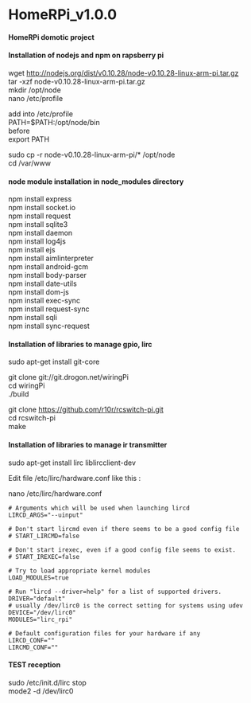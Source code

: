 # HomeRPi_v1.0.0
#### HomeRPi domotic project  

#### Installation of nodejs and npm on rapsberry pi  

wget http://nodejs.org/dist/v0.10.28/node-v0.10.28-linux-arm-pi.tar.gz  
tar -xzf node-v0.10.28-linux-arm-pi.tar.gz  
mkdir /opt/node  
nano /etc/profile  

add into /etc/profile  
    PATH=$PATH:/opt/node/bin  
before  
    export PATH  

sudo cp -r node-v0.10.28-linux-arm-pi/* /opt/node  
cd /var/www  

#### node module installation in node_modules directory  
npm install express  
npm install socket.io  
npm install request  
npm install sqlite3  
npm install daemon  
npm install log4js  
npm install ejs  
npm install aimlinterpreter  
npm install android-gcm  
npm install body-parser  
npm install date-utils  
npm install dom-js  
npm install exec-sync  
npm install request-sync  
npm install sqli  
npm install sync-request  

#### Installation of libraries to manage gpio, lirc  

sudo apt-get install git-core  

git clone git://git.drogon.net/wiringPi  
cd wiringPi  
./build  

git clone https://github.com/r10r/rcswitch-pi.git  
cd rcswitch-pi  
make  

#### Installation of libraries to manage ir transmitter  

sudo apt-get install lirc liblircclient-dev  

Edit file /etc/lirc/hardware.conf like this :  

nano /etc/lirc/hardware.conf  

    # Arguments which will be used when launching lircd
    LIRCD_ARGS="--uinput"
     
    # Don't start lircmd even if there seems to be a good config file
    # START_LIRCMD=false
     
    # Don't start irexec, even if a good config file seems to exist.
    # START_IREXEC=false
     
    # Try to load appropriate kernel modules
    LOAD_MODULES=true
     
    # Run "lircd --driver=help" for a list of supported drivers.
    DRIVER="default"
    # usually /dev/lirc0 is the correct setting for systems using udev
    DEVICE="/dev/lirc0"
    MODULES="lirc_rpi"
     
    # Default configuration files for your hardware if any
    LIRCD_CONF=""
    LIRCMD_CONF=""

#### TEST reception  

sudo /etc/init.d/lirc stop  
mode2 -d /dev/lirc0  


